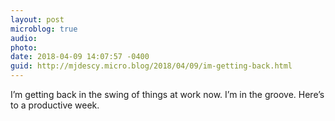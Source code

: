```yaml
---
layout: post
microblog: true
audio: 
photo: 
date: 2018-04-09 14:07:57 -0400
guid: http://mjdescy.micro.blog/2018/04/09/im-getting-back.html
---
```

I’m getting back in the swing of things at work now. I’m in the groove. Here’s to a productive week.
